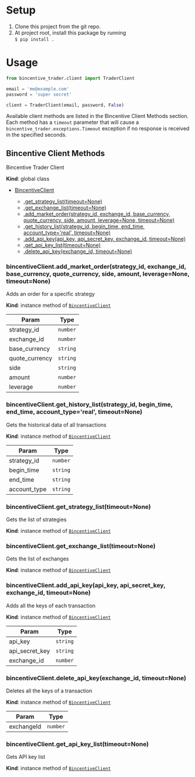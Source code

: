 # Setup

1. Clone this project from the git repo.
2. At project root, install this package by running  
   `$ pip install .`

# Usage

```python
from bincentive_trader.client import TraderClient

email = 'me@example.com'
password = 'super secret'

client = TraderClient(email, password, False)

```

Available client methods are listed in the Bincentive Client Methods section.
Each method has a `timeout` parameter that will cause a `bincentive_trader.exceptions.Timeout`
exception if no response is received in the specified seconds.

<a name="BincentiveClient"></a>

## Bincentive Client Methods
Bincentive Trader Client

**Kind**: global class  

* [BincentiveClient](#BincentiveClient)
    
    * [.get_strategy_list(timeout=None)](#BincentiveClient+get_strategy_list)
    * [.get_exchange_list(timeout=None)](#BincentiveClient+get_exchange_list)
    * [.add_market_order(strategy_id, exchange_id, base_currency, quote_currency, side, amount, leverage=None, timeout=None)](#BincentiveClient+add_market_order)
    * [.get_history_list(strategy_id, begin_time, end_time, account_type='real', timeout=None)](#BincentiveClient+get_history_list)
    * [.add_api_key(api_key, api_secret_key, exchange_id, timeout=None)](#BincentiveClient+add_api_key)
    * [.get_api_key_list(timeout=None)](#BincentiveClient+get_api_key_list)
    * [.delete_api_key(exchange_id, timeout=None)](#BincentiveClient+delete_api_key)
  

<a name="new_BincentiveClient_new"></a>

<a name="BincentiveClient+add_market_order"></a>

### bincentiveClient.add_market_order(strategy_id, exchange_id, base_currency, quote_currency, side, amount, leverage=None, timeout=None)
Adds an order for a specific strategy

**Kind**: instance method of [<code>BincentiveClient</code>](#BincentiveClient)  

| Param | Type |
| --- | --- |
| strategy_id | <code>number</code> | 
| exchange_id | <code>number</code> | 
| base_currency | <code>string</code> | 
| quote_currency | <code>string</code> | 
| side | <code>string</code> | 
| amount | <code>number</code> | 
| leverage | <code>number</code> |


<a name="BincentiveClient+get_history_list"></a>

### bincentiveClient.get_history_list(strategy_id, begin_time, end_time, account_type='real', timeout=None)
Gets the historical data of all transactions

**Kind**: instance method of [<code>BincentiveClient</code>](#BincentiveClient)  

| Param | Type |
| --- | --- |
| strategy_id | <code>number</code> | 
| begin_time | <code>string</code> | 
| end_time | <code>string</code> | 
| account_type | <code>string</code> | 

<a name="BincentiveClient+get_strategy_list"></a>

### bincentiveClient.get_strategy_list(timeout=None)
Gets the list of strategies

**Kind**: instance method of [<code>BincentiveClient</code>](#BincentiveClient)  
 
<a name="BincentiveClient+get_exchange_list"></a>

### bincentiveClient.get_exchange_list(timeout=None)
Gets the list of exchanges 

**Kind**: instance method of [<code>BincentiveClient</code>](#BincentiveClient)  
<a name="BincentiveClient+add_api_key"></a>

### bincentiveClient.add_api_key(api_key, api_secret_key, exchange_id, timeout=None)
Adds all the keys of each transaction

**Kind**: instance method of [<code>BincentiveClient</code>](#BincentiveClient)  

| Param | Type |
| --- | --- |
| api_key | <code>string</code> | 
| api_secret_key | <code>string</code> | 
| exchange_id | <code>number</code> | 


<a name="BincentiveClient+delete_api_key"></a>

### bincentiveClient.delete_api_key(exchange_id, timeout=None)
Deletes all the keys of a transaction

**Kind**: instance method of [<code>BincentiveClient</code>](#BincentiveClient)  

| Param | Type |
| --- | --- |
| exchangeId | <code>number</code> | 

<a name="BincentiveClient+get_api_key_list"></a>

### bincentiveClient.get_api_key_list(timeout=None)
Gets API key list

**Kind**: instance method of [<code>BincentiveClient</code>](#BincentiveClient)  


